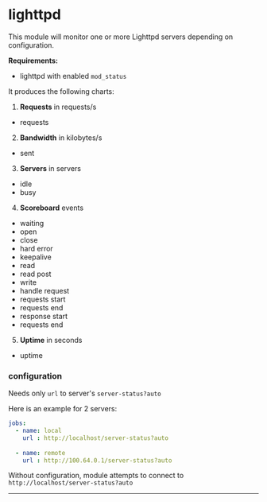 # lighttpd

This module will monitor one or more Lighttpd servers depending on configuration.

**Requirements:**
 * lighttpd with enabled `mod_status`

It produces the following charts:

1. **Requests** in requests/s
 * requests

2. **Bandwidth** in kilobytes/s
 * sent

3. **Servers** in servers
 * idle
 * busy

4. **Scoreboard** events
 * waiting
 * open
 * close
 * hard error
 * keepalive
 * read
 * read post
 * write
 * handle request
 * requests start
 * requests end
 * response start
 * requests end

5. **Uptime** in seconds
 * uptime


### configuration

Needs only `url` to server's `server-status?auto`

Here is an example for 2 servers:

```yaml
jobs:
  - name: local
    url : http://localhost/server-status?auto
      
  - name: remote
    url : http://100.64.0.1/server-status?auto
```

Without configuration, module attempts to connect to `http://localhost/server-status?auto`

---
